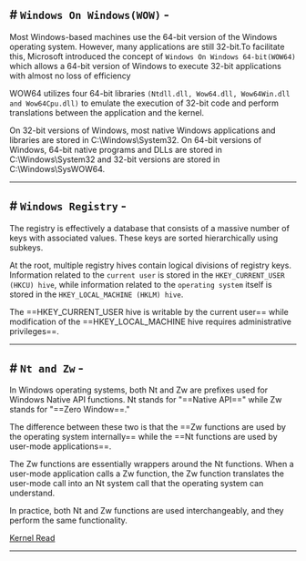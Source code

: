 ## # `Windows On Windows(WOW)` -

Most Windows-based machines use the 64-bit version of the Windows operating system. However, many applications are still 32-bit.To facilitate this, Microsoft introduced the concept of `Windows On Windows 64-bit(WOW64)` which allows a 64-bit version of Windows to execute 32-bit applications with almost no loss of efficiency

WOW64 utilizes four 64-bit libraries `(Ntdll.dll, Wow64.dll, Wow64Win.dll and Wow64Cpu.dll)` to emulate the execution of 32-bit code and perform translations between the application and the kernel.

On 32-bit versions of Windows, most native Windows applications and libraries are stored in C:\Windows\System32. On 64-bit versions of Windows, 64-bit native programs and DLLs are stored in C:\Windows\System32 and 32-bit versions are stored in C:\Windows\SysWOW64.

---

## # `Windows Registry` -

The registry is effectively a database that consists of a massive number of keys with associated values. These keys are sorted hierarchically using subkeys.

At the root, multiple registry hives contain logical divisions of registry keys. Information related to the `current user` is stored in the `HKEY_CURRENT_USER (HKCU) hive`, while information related to the `operating system` itself is stored in the `HKEY_LOCAL_MACHINE (HKLM) hive`.

The ==HKEY_CURRENT_USER hive is writable by the current user== while modification of the ==HKEY_LOCAL_MACHINE hive requires administrative privileges==.

---

## # `Nt and Zw` -

In Windows operating systems, both Nt and Zw are prefixes used for Windows Native API functions. Nt stands for "==Native API==" while Zw stands for "==Zero Window==."

The difference between these two is that the ==Zw functions are used by the operating system internally== while the ==Nt functions are used by user-mode applications==.

The Zw functions are essentially wrappers around the Nt functions. When a user-mode application calls a Zw function, the Zw function translates the user-mode call into an Nt system call that the operating system can understand.

In practice, both Nt and Zw functions are used interchangeably, and they perform the same functionality.

[Kernel Read](http://blog.deniable.org/posts/windows-callbacks/)

---

